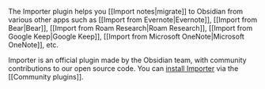The Importer plugin helps you [[Import notes|migrate]] to Obsidian from various other apps such as [[Import from Evernote|Evernote]], [[Import from Bear|Bear]], [[Import from Roam Research|Roam Research]], [[Import from Google Keep|Google Keep]], [[Import from Microsoft OneNote|Microsoft OneNote]], etc.

Importer is an official plugin made by the Obsidian team, with community contributions to our open source code. You can [install Importer](obsidian://show-plugin?id=obsidian-importer) via the [[Community plugins]].
